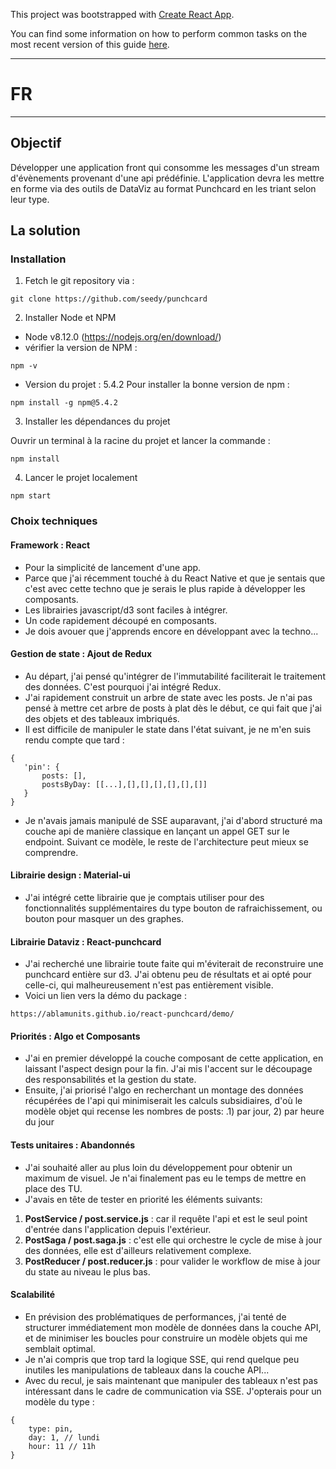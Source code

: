 This project was bootstrapped with [Create React App](https://github.com/facebook/create-react-app).

You can find some information on how to perform common tasks on the most recent version of this guide [here](https://github.com/facebook/create-react-app/blob/master/packages/react-scripts/template/README.md).

***
# FR
***

## Objectif
Développer une application front qui consomme les messages d'un stream d'évènements provenant d'une api prédéfinie.
L'application devra les mettre en forme via des outils de DataViz au format Punchcard en les triant selon leur type.

## La solution
### Installation
1. Fetch le git repository via :

```
git clone https://github.com/seedy/punchcard
```

2. Installer Node et NPM
- Node v8.12.0 (https://nodejs.org/en/download/)
- vérifier la version de NPM :
```
npm -v
```
- Version du projet : 5.4.2
Pour installer la bonne version de npm :
```
npm install -g npm@5.4.2
```

3. Installer les dépendances du projet

Ouvrir un terminal à la racine du projet et lancer la commande :
```
npm install
```

4. Lancer le projet localement
```
npm start
```

### Choix techniques

#### Framework : React
- Pour la simplicité de lancement d'une app.
- Parce que j'ai récemment touché à du React Native et que je sentais que c'est avec cette techno que je serais le plus rapide à développer les composants.
- Les librairies javascript/d3 sont faciles à intégrer.
- Un code rapidement découpé en composants.
- Je dois avouer que j'apprends encore en développant avec la techno...

#### Gestion de state : Ajout de Redux
- Au départ, j'ai pensé qu'intégrer de l'immutabilité faciliterait le traitement des données. C'est pourquoi j'ai intégré Redux.
- J'ai rapidement construit un arbre de state avec les posts. Je n'ai pas pensé à mettre cet arbre de posts à plat dès le début, ce qui fait que j'ai des objets et des tableaux imbriqués.
- Il est difficile de manipuler le state dans l'état suivant, je ne m'en suis rendu compte que tard :
```
{
   'pin': {
       posts: [],
       postsByDay: [[...],[],[],[],[],[],[]]
   }
}
```
- Je n'avais jamais manipulé de SSE auparavant, j'ai d'abord structuré ma couche api de manière classique en lançant un appel GET sur le endpoint. Suivant ce modèle, le reste de l'architecture peut mieux se comprendre.

#### Librairie design : Material-ui
- J'ai intégré cette librairie que je comptais utiliser pour des fonctionnalités supplémentaires du type bouton de rafraichissement, ou bouton pour masquer un des graphes.

#### Librairie Dataviz : React-punchcard
- J'ai recherché une librairie toute faite qui m'éviterait de reconstruire une punchcard entière sur d3. J'ai obtenu peu de résultats et ai opté pour celle-ci, qui malheureusement n'est pas entièrement visible.
- Voici un lien vers la démo du package :
```
https://ablamunits.github.io/react-punchcard/demo/
```

#### Priorités : Algo et Composants
- J'ai en premier développé la couche composant de cette application, en laissant l'aspect design pour la fin. J'ai mis l'accent sur le découpage des responsabilités et la gestion du state.
- Ensuite, j'ai priorisé l'algo en recherchant un montage des données récupérées de l'api qui minimiserait les calculs subsidiaires, d'où le modèle objet qui recense les nombres de posts:
.1) par jour, 2) par heure du jour

#### Tests unitaires : Abandonnés
- J'ai souhaité aller au plus loin du développement pour obtenir un maximum de visuel. Je n'ai finalement pas eu le temps de mettre en place des TU.
- J'avais en tête de tester en priorité les éléments suivants:
1. **PostService / post.service.js** : car il requête l'api et est le seul point d'entrée dans l'application depuis l'extérieur.
2. **PostSaga / post.saga.js** : c'est elle qui orchestre le cycle de mise à jour des données, elle est d'ailleurs relativement complexe.
3. **PostReducer / post.reducer.js** : pour valider le workflow de mise à jour du state au niveau le plus bas.

#### Scalabilité
- En prévision des problématiques de performances, j'ai tenté de structurer immédiatement mon modèle de données dans la couche API, et de minimiser les boucles pour construire un modèle objets qui me semblait optimal.
- Je n'ai compris que trop tard la logique SSE, qui rend quelque peu inutiles les manipulations de tableaux dans la couche API...
- Avec du recul, je sais maintenant que manipuler des tableaux n'est pas intéressant dans le cadre de communication via SSE. J'opterais pour un modèle du type :
```
{
    type: pin,
    day: 1, // lundi
    hour: 11 // 11h
}
```

